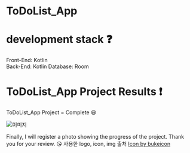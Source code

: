 # ToDoList_App


# development stack :question:

Front-End: Kotlin <br />
Back-End: Kotlin
Database: Room

# ToDoList_App Project Results :exclamation:

ToDoList_App Project = Complete :laughing: <br />
<!-- 
Deploy Web Site: https://web.wonnytopper.co.kr/

## Project Start
```zsh
$ npm install
$ npm run start:dev
```
## User Connect
```zsh
localhost:3000/index
```
## Admin Connect
```zsh
localhost:3000/admin/index
```

## Development Story :question:

It's a project started by an external development group. <br />
It's a web page that's actually being distributed, and the second additional development is completed.

## Footer :exclamation:

Click [here](https://web.wonnytopper.co.kr/) to visit my project.-->
![이미지](https://github.com/user-attachments/assets/fac7168b-2da7-4276-9b9e-7d6ce6e1497b)

Finally, I will register a photo showing the progress of the project. Thank you for your review. 😘
사용한 logo, icon, img 출처 <a href="https://www.freepik.com/sticker/planner_8764762">Icon by bukeicon</a>
